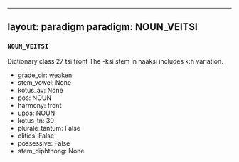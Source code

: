 
---
layout: paradigm
paradigm: NOUN_VEITSI
---
### ` NOUN_VEITSI `

Dictionary class 27 tsi front The -ksi stem in haaksi includes k:h variation.
* grade_dir: weaken
* stem_vowel: None
* kotus_av: None
* pos: NOUN
* harmony: front
* upos: NOUN
* kotus_tn: 30
* plurale_tantum: False
* clitics: False
* possessive: False
* stem_diphthong: None
